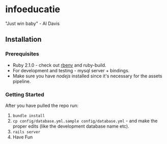infoeducatie
============

"Just win baby" - Al Davis

## Installation

### Prerequisites

* Ruby 2.1.0 - check out [rbenv](https://github.com/sstephenson/rbenv) and
  ruby-build.
* For development and testing - mysql server + bindings.
* Make sure you have _nodejs_ installed since it's necessary for the assets
  pipeline.

### Getting Started

After you have pulled the repo run:

1. ```bundle install```
2. ```cp config/database.yml.sample config/database.yml``` - and make the proper
   edits (like the development database name etc).
3. ```rails server```
4. Have Fun
